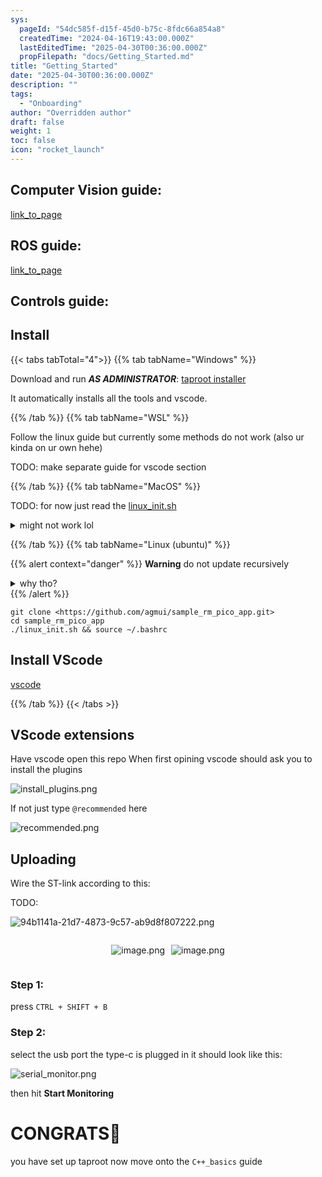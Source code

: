 ```yaml
---
sys:
  pageId: "54dc585f-d15f-45d0-b75c-8fdc66a854a8"
  createdTime: "2024-04-16T19:43:00.000Z"
  lastEditedTime: "2025-04-30T00:36:00.000Z"
  propFilepath: "docs/Getting_Started.md"
title: "Getting_Started"
date: "2025-04-30T00:36:00.000Z"
description: ""
tags:
  - "Onboarding"
author: "Overridden author"
draft: false
weight: 1
toc: false
icon: "rocket_launch"
---
```


## Computer Vision guide:

[link_to_page](86d45bc0-388b-4d26-8848-44f255f73d0e)

## ROS guide:

[link_to_page](3c76c1de-ec8f-46d6-8b0a-294005edc2d5)

## Controls guide:

## Install

{{< tabs tabTotal="4">}}
{{% tab tabName="Windows" %}}

Download and run _**AS ADMINISTRATOR**_: [taproot installer](https://github.com/Thornbots/TeachingFreshies/releases/tag/1.0)

It automatically installs all the tools and vscode.

{{% /tab %}}
{{% tab tabName="WSL" %}}

Follow the linux guide but currently some methods do not work (also ur kinda on ur own hehe)

TODO: make separate guide for vscode section

{{% /tab %}}
{{% tab tabName="MacOS" %}}

TODO: for now just read the [linux_init.sh](https://github.com/agmui/sample_rm_pico_app/blob/main/linux_init.sh)

<details>
<summary>might not work lol</summary>

`brew install libusb pkg-config`

Next install: [vscode](https://code.visualstudio.com/Download)

</details>

{{% /tab %}}
{{% tab tabName="Linux (ubuntu)" %}}

{{% alert context="danger" %}}
**Warning** do not update recursively
<details>
<summary>why tho?</summary>
There are some submodules that may go on for a while (like tinyusb) and I highly
recommend you don't need to get them.
If you want to see what submodules I update just look in `linux_init.sh`
</details>
{{% /alert %}}

```shell
git clone <https://github.com/agmui/sample_rm_pico_app.git>
cd sample_rm_pico_app
./linux_init.sh && source ~/.bashrc
```

## Install VScode

[vscode](https://code.visualstudio.com/Download)

{{% /tab %}}
{{< /tabs >}}

## VScode extensions

Have vscode open this repo
When first opining vscode should ask you to install the plugins

![install_plugins.png](https://prod-files-secure.s3.us-west-2.amazonaws.com/d518164a-d88e-44d1-a4ee-3adb3bd8bce0/89bd30f0-1825-4e77-867b-0a41ce370880/install_plugins.png?X-Amz-Algorithm=AWS4-HMAC-SHA256&X-Amz-Content-Sha256=UNSIGNED-PAYLOAD&X-Amz-Credential=ASIAZI2LB466SRULMO4X%2F20250528%2Fus-west-2%2Fs3%2Faws4_request&X-Amz-Date=20250528T041326Z&X-Amz-Expires=3600&X-Amz-Security-Token=IQoJb3JpZ2luX2VjEKT%2F%2F%2F%2F%2F%2F%2F%2F%2F%2FwEaCXVzLXdlc3QtMiJHMEUCIQCkXfokavRvh9o6SjNXvAb%2BgP94q2QD9a5M5Y1e5rlEOQIgAb2vX0V%2FwOPx3KV85qVhBEqAGJvWIjgk1m3OyCAnD5wq%2FwMIbRAAGgw2Mzc0MjMxODM4MDUiDB7ApiT3McIfLtqc2CrcAwDEkxCd0GWW4dzDag3EFZTAMzqjBFq%2Fy8LCE1Q1jFKWrZDK3kH%2F1Wf9Or6IodMHaqjiY4NqwEjyhyLbzMhT2WrqSEVP3QZxCHf37ujQK03cr8s6E6iU6I6l2SoY74peB9djitEnxyLsEVnTfqQZZJgxU496TkWfhXzFWte2Hn%2FKVjPyKrToNVK%2BT3UFDw%2FHiMTgrg%2Bwei16yvjmyLWnukRbay8Fkzj1pj8hwnFFCip7e8qvAHszuPHb4dAjKE%2F7nFz%2BvAf%2BlT%2B%2Fk9KbL3cW57B4tCT%2BnIzHe1SBZoCiJX6D7Qb%2BEzpf92q24lXueBoQGaxc5kajUa3INk8MmEURBOScgDXWmliQBsn9iXIMkjeRJf6MqM4RZcvTc2F6fRVaZIkoAF3cdIwzJlY0dI%2BejuaUwgwphCgZBxgzRJjLs0Peid3nldxvtDeawvVkeZAEFBlKc0bg8SrR%2FSvK3BeHQp4YMo5UZ0VIwipJT7aedfoV%2BP0cR0gcxZkBHHkX1eXA19QZXbNIZVSXcWT%2BZ72QaUCQWWhcXxNFs%2BCh0Dl1xAaJK6e3ksB%2FeV5UbGhtzlOd9ObVgu3%2Bn%2F9RHnPtT1UJkWQp%2Fz9afd5jyg3HXtMFF7MzIWA1%2Fi4dyQzlp7pfMOuX2sEGOqUBWnWbh0qw068FxpptPqphZ3hulTfe6lJpP3SniqvLhothFLm7r2QdKhG0GUtIYC5RWHJYsBklRCXAZsI8HyP%2Fr0UQ4ytPySEFfnILhPuWJFj0KYzLkfnHg9lCRx0QDoT9B8HGDS0u00AzT2QNOVGyOEZt2y3BhCBPufHO52nyjGdZr%2FvyPyhJ1Hlr3xI15Lsl91Lg2cxw5Z0VSabQ5gZHpydpvZpp&X-Amz-Signature=ece9a8f94dbf8c2ad9274cd55abb72ccab88c7b015cad55196628461a7bd6a51&X-Amz-SignedHeaders=host&x-id=GetObject)

If not just type `@recommended` here  

![recommended.png](https://prod-files-secure.s3.us-west-2.amazonaws.com/d518164a-d88e-44d1-a4ee-3adb3bd8bce0/61e661e9-5d85-4dfc-be0d-8d2097a5e793/recommended.png?X-Amz-Algorithm=AWS4-HMAC-SHA256&X-Amz-Content-Sha256=UNSIGNED-PAYLOAD&X-Amz-Credential=ASIAZI2LB466SRULMO4X%2F20250528%2Fus-west-2%2Fs3%2Faws4_request&X-Amz-Date=20250528T041326Z&X-Amz-Expires=3600&X-Amz-Security-Token=IQoJb3JpZ2luX2VjEKT%2F%2F%2F%2F%2F%2F%2F%2F%2F%2FwEaCXVzLXdlc3QtMiJHMEUCIQCkXfokavRvh9o6SjNXvAb%2BgP94q2QD9a5M5Y1e5rlEOQIgAb2vX0V%2FwOPx3KV85qVhBEqAGJvWIjgk1m3OyCAnD5wq%2FwMIbRAAGgw2Mzc0MjMxODM4MDUiDB7ApiT3McIfLtqc2CrcAwDEkxCd0GWW4dzDag3EFZTAMzqjBFq%2Fy8LCE1Q1jFKWrZDK3kH%2F1Wf9Or6IodMHaqjiY4NqwEjyhyLbzMhT2WrqSEVP3QZxCHf37ujQK03cr8s6E6iU6I6l2SoY74peB9djitEnxyLsEVnTfqQZZJgxU496TkWfhXzFWte2Hn%2FKVjPyKrToNVK%2BT3UFDw%2FHiMTgrg%2Bwei16yvjmyLWnukRbay8Fkzj1pj8hwnFFCip7e8qvAHszuPHb4dAjKE%2F7nFz%2BvAf%2BlT%2B%2Fk9KbL3cW57B4tCT%2BnIzHe1SBZoCiJX6D7Qb%2BEzpf92q24lXueBoQGaxc5kajUa3INk8MmEURBOScgDXWmliQBsn9iXIMkjeRJf6MqM4RZcvTc2F6fRVaZIkoAF3cdIwzJlY0dI%2BejuaUwgwphCgZBxgzRJjLs0Peid3nldxvtDeawvVkeZAEFBlKc0bg8SrR%2FSvK3BeHQp4YMo5UZ0VIwipJT7aedfoV%2BP0cR0gcxZkBHHkX1eXA19QZXbNIZVSXcWT%2BZ72QaUCQWWhcXxNFs%2BCh0Dl1xAaJK6e3ksB%2FeV5UbGhtzlOd9ObVgu3%2Bn%2F9RHnPtT1UJkWQp%2Fz9afd5jyg3HXtMFF7MzIWA1%2Fi4dyQzlp7pfMOuX2sEGOqUBWnWbh0qw068FxpptPqphZ3hulTfe6lJpP3SniqvLhothFLm7r2QdKhG0GUtIYC5RWHJYsBklRCXAZsI8HyP%2Fr0UQ4ytPySEFfnILhPuWJFj0KYzLkfnHg9lCRx0QDoT9B8HGDS0u00AzT2QNOVGyOEZt2y3BhCBPufHO52nyjGdZr%2FvyPyhJ1Hlr3xI15Lsl91Lg2cxw5Z0VSabQ5gZHpydpvZpp&X-Amz-Signature=37db2609d799ede2e621391975071f8a2edd8511ccc8057831bd1d9721ba7b04&X-Amz-SignedHeaders=host&x-id=GetObject)

## Uploading

Wire the ST-link according to this:

TODO:

![94b1141a-21d7-4873-9c57-ab9d8f807222.png](https://prod-files-secure.s3.us-west-2.amazonaws.com/d518164a-d88e-44d1-a4ee-3adb3bd8bce0/e5fad17d-ab82-4300-9f4c-505ab4b1202c/94b1141a-21d7-4873-9c57-ab9d8f807222.png?X-Amz-Algorithm=AWS4-HMAC-SHA256&X-Amz-Content-Sha256=UNSIGNED-PAYLOAD&X-Amz-Credential=ASIAZI2LB466SRULMO4X%2F20250528%2Fus-west-2%2Fs3%2Faws4_request&X-Amz-Date=20250528T041326Z&X-Amz-Expires=3600&X-Amz-Security-Token=IQoJb3JpZ2luX2VjEKT%2F%2F%2F%2F%2F%2F%2F%2F%2F%2FwEaCXVzLXdlc3QtMiJHMEUCIQCkXfokavRvh9o6SjNXvAb%2BgP94q2QD9a5M5Y1e5rlEOQIgAb2vX0V%2FwOPx3KV85qVhBEqAGJvWIjgk1m3OyCAnD5wq%2FwMIbRAAGgw2Mzc0MjMxODM4MDUiDB7ApiT3McIfLtqc2CrcAwDEkxCd0GWW4dzDag3EFZTAMzqjBFq%2Fy8LCE1Q1jFKWrZDK3kH%2F1Wf9Or6IodMHaqjiY4NqwEjyhyLbzMhT2WrqSEVP3QZxCHf37ujQK03cr8s6E6iU6I6l2SoY74peB9djitEnxyLsEVnTfqQZZJgxU496TkWfhXzFWte2Hn%2FKVjPyKrToNVK%2BT3UFDw%2FHiMTgrg%2Bwei16yvjmyLWnukRbay8Fkzj1pj8hwnFFCip7e8qvAHszuPHb4dAjKE%2F7nFz%2BvAf%2BlT%2B%2Fk9KbL3cW57B4tCT%2BnIzHe1SBZoCiJX6D7Qb%2BEzpf92q24lXueBoQGaxc5kajUa3INk8MmEURBOScgDXWmliQBsn9iXIMkjeRJf6MqM4RZcvTc2F6fRVaZIkoAF3cdIwzJlY0dI%2BejuaUwgwphCgZBxgzRJjLs0Peid3nldxvtDeawvVkeZAEFBlKc0bg8SrR%2FSvK3BeHQp4YMo5UZ0VIwipJT7aedfoV%2BP0cR0gcxZkBHHkX1eXA19QZXbNIZVSXcWT%2BZ72QaUCQWWhcXxNFs%2BCh0Dl1xAaJK6e3ksB%2FeV5UbGhtzlOd9ObVgu3%2Bn%2F9RHnPtT1UJkWQp%2Fz9afd5jyg3HXtMFF7MzIWA1%2Fi4dyQzlp7pfMOuX2sEGOqUBWnWbh0qw068FxpptPqphZ3hulTfe6lJpP3SniqvLhothFLm7r2QdKhG0GUtIYC5RWHJYsBklRCXAZsI8HyP%2Fr0UQ4ytPySEFfnILhPuWJFj0KYzLkfnHg9lCRx0QDoT9B8HGDS0u00AzT2QNOVGyOEZt2y3BhCBPufHO52nyjGdZr%2FvyPyhJ1Hlr3xI15Lsl91Lg2cxw5Z0VSabQ5gZHpydpvZpp&X-Amz-Signature=8ecb990f9a79e28558bace4eaebb5383c12586d03a2fe6ba6de15de603890a79&X-Amz-SignedHeaders=host&x-id=GetObject)

<div style="display: flex;flex-direction: row; column-gap:10px; max-width: 630px;justify-content: center;">
<div>

![image.png](https://prod-files-secure.s3.us-west-2.amazonaws.com/d518164a-d88e-44d1-a4ee-3adb3bd8bce0/210ecb78-1116-4d7b-b9b7-2292f66fa2c2/image.png?X-Amz-Algorithm=AWS4-HMAC-SHA256&X-Amz-Content-Sha256=UNSIGNED-PAYLOAD&X-Amz-Credential=ASIAZI2LB466ZA6FZ7AJ%2F20250528%2Fus-west-2%2Fs3%2Faws4_request&X-Amz-Date=20250528T041328Z&X-Amz-Expires=3600&X-Amz-Security-Token=IQoJb3JpZ2luX2VjEKT%2F%2F%2F%2F%2F%2F%2F%2F%2F%2FwEaCXVzLXdlc3QtMiJHMEUCIH%2BisY7O%2FsfOZQQzKo43QiNF4u%2FZNM1IX3ugezdA%2Fl6lAiEA%2BYw8DkUKBI6HvviLRH%2Fr2lIzZw%2BlloBV9LT4eP6A5kIq%2FwMIbRAAGgw2Mzc0MjMxODM4MDUiDEL9FReu%2BNhOJXR6oyrcAywyqhndyTq79z8jLUwqxL0gwoJpIsWfUG422Jc9g9EfdqtiElHsxZaZDY0GLInMPj%2B5Ms%2BNWZxo6GQ5MpRB5CQIAGaNdUYwQwFrvW6Rp39mh%2FFVY9xMs%2FWyD5GaPgDofe3igsUZKzjNcO3qawWJ9%2FYKhdTSqfcBWS52sxMvfjURQbAA4TYNXy50I3TDqihbJSNAAoj2Qk%2BzskK%2BP%2BiKNF78t1SHXLz20HjPWzzsU3m9QFqGtcv3WGx5wHhqHKZSrEjr8ATlXyIvbVr%2BQZqUk9QR63Pqgn0JPG%2BDLyLrjAfod2%2BYTif5Uufdb%2B%2FMvdBcYicRXEXgqztuxtJsQyHMB7mH4qqQoV9FCCC%2BF1cZdxfm85zfjXHWHN5Ogve4W8xOncPvNMBEwLdvHWWfwzl%2F%2F6E4wVbGId%2Fd50cPqs3sX4rWfADvH1NcCyXpJ7E8VmtMpIXXB26T9VVWsrfHUIkSJbL%2Fo2U%2F2wv1o5Knv2zJWrjIexqvNCgY%2Bz8gKHEGO31KhPkH%2BfXHoViMRXCxAoLvdMXu2W1BYZeCjs2Ml34UgpND6rm1MXZ5NYYWh6%2FTL%2FiLj5kKOnpX12WOQiIizWE89bZgxrkludUl0fnFoq4AC4isdh6cteQIVysIJHTbMJuY2sEGOqUBRAgd7oPMYluRugb9fkuVoBfiFYlVxY18KfqxPfn%2BKaYbM1pIm0C1PRDeewvOOO8zOLkfQNKnN27SXcw5rodWf8SBCR%2BG88GhmvgREqHSPPCGHvQQf6awPRP9WCd%2BPNfZ34ban%2BQMDuJiPboLTgv5EFijjKBE0TRIfuDzEkwfQcjzLhCtSVw6K2CmrK3S%2Bp%2BCwICrg27WnCcZrNKS7yqvTAy29jzw&X-Amz-Signature=6ebe7afc8363b9144eb7c7e56c2b7fc39ca7e4d5232d040917ae633c807dc224&X-Amz-SignedHeaders=host&x-id=GetObject)

</div>
<div>

![image.png](https://prod-files-secure.s3.us-west-2.amazonaws.com/d518164a-d88e-44d1-a4ee-3adb3bd8bce0/33a0fd0f-8ca6-4a86-8e09-26e95ded1fff/image.png?X-Amz-Algorithm=AWS4-HMAC-SHA256&X-Amz-Content-Sha256=UNSIGNED-PAYLOAD&X-Amz-Credential=ASIAZI2LB466UBQVKKM4%2F20250528%2Fus-west-2%2Fs3%2Faws4_request&X-Amz-Date=20250528T041328Z&X-Amz-Expires=3600&X-Amz-Security-Token=IQoJb3JpZ2luX2VjEKT%2F%2F%2F%2F%2F%2F%2F%2F%2F%2FwEaCXVzLXdlc3QtMiJIMEYCIQD6BrdMqWzzVdkIwa3IU%2FbAjmqpMfHvNkizKpzEFUmczAIhAIJ8zoFOyWxZREuZecuKpLgZHMqkEMqEiAo1Bujf%2BPm2Kv8DCG0QABoMNjM3NDIzMTgzODA1IgwpZ1ncpS3z9j68s80q3AP8YMH1Dlh8TFyrCtdrymyC95UI%2BRzsCWfIyEkszxR1t%2BQJMHRtB8488NIjsSL7ImW9wXXQUQsi1aH%2FnJTMFHjzuM02cph6U%2FYr76ZGyHR%2BVz8bdDvDcLX3t5XNdQVxz1rbOeSaWpWqSnDTiEN54raMuv4%2BIrKJgLQP1wrvz%2FXjrrxghLoEndEU6yDAxLTQ90%2BmRWLou1H2RtwJlctp5BW0yb5T%2FwqMtEy%2F64QEeoxVHXI5ddbG57Nn3U4zXtzEdcU7QjvB%2F8mc0%2BEIOpvqCpB%2Ba5S7vmJyCqu%2Fc4Fd4I5K9ZFMD%2BTgN%2BMBxaGL%2F8qm58VA3KCP40n1uz3vara%2Fi8I8dxHozBALPZRksQldfF92ieiDUQQtjeJTT6ttuJeitqluGkvapSgH%2B3TIpgTRTHnoCstDydPh0leWgWK0U4g78KznSMzxupIBi3cO1Z9Ytz4EepW6xy0kd0cIJfSRSIJNrIP7ijtAkAvsTOfLD4i9rcN1wlDuqiV%2FZUHhSrAKjioIB1Q4yx6%2BJ6i%2FPELj31muC6OtefYUsB1MJhsbRySNXxv%2BT%2Bzzegv0xLhpnEbddADCaoW9AjzykOoZHwSdbZ8BVvRc58vk6jz%2FlWAXIBL0avgiT1EbLzhwl1n3ojDVl9rBBjqkAXe9RGzR28d30QZ79b7pTRzpDQzH46WXYcb%2Bl%2FvLfMobg9CSNAHBwcXcnYvq6MDBBWwR6%2FqIqSAxaTTk%2BiSuc8vHxGi4crfGPGwW8qY3fJk6dFp5vhfWkfSTtxzvymkQkS1Z8t9UiWVqNtUuKBjWdWHGsIEYQ%2BjtVmB8y46uqFzNgXrYsEfxsSj1cgLyORFcVpws7rugEvhas1eN29rMW4d6SESJ&X-Amz-Signature=8cb97dc3531a7e24fc505bdd052513e40a9a70252fe1eba014c87099900b144e&X-Amz-SignedHeaders=host&x-id=GetObject)

</div>
</div>

### Step 1:

press `CTRL + SHIFT + B`

### Step 2:

select the usb port the type-c is plugged in it should look like this:

![serial_monitor.png](https://prod-files-secure.s3.us-west-2.amazonaws.com/d518164a-d88e-44d1-a4ee-3adb3bd8bce0/f03f4774-05d4-4393-b6a0-d5efb6d315ab/serial_monitor.png?X-Amz-Algorithm=AWS4-HMAC-SHA256&X-Amz-Content-Sha256=UNSIGNED-PAYLOAD&X-Amz-Credential=ASIAZI2LB466SRULMO4X%2F20250528%2Fus-west-2%2Fs3%2Faws4_request&X-Amz-Date=20250528T041326Z&X-Amz-Expires=3600&X-Amz-Security-Token=IQoJb3JpZ2luX2VjEKT%2F%2F%2F%2F%2F%2F%2F%2F%2F%2FwEaCXVzLXdlc3QtMiJHMEUCIQCkXfokavRvh9o6SjNXvAb%2BgP94q2QD9a5M5Y1e5rlEOQIgAb2vX0V%2FwOPx3KV85qVhBEqAGJvWIjgk1m3OyCAnD5wq%2FwMIbRAAGgw2Mzc0MjMxODM4MDUiDB7ApiT3McIfLtqc2CrcAwDEkxCd0GWW4dzDag3EFZTAMzqjBFq%2Fy8LCE1Q1jFKWrZDK3kH%2F1Wf9Or6IodMHaqjiY4NqwEjyhyLbzMhT2WrqSEVP3QZxCHf37ujQK03cr8s6E6iU6I6l2SoY74peB9djitEnxyLsEVnTfqQZZJgxU496TkWfhXzFWte2Hn%2FKVjPyKrToNVK%2BT3UFDw%2FHiMTgrg%2Bwei16yvjmyLWnukRbay8Fkzj1pj8hwnFFCip7e8qvAHszuPHb4dAjKE%2F7nFz%2BvAf%2BlT%2B%2Fk9KbL3cW57B4tCT%2BnIzHe1SBZoCiJX6D7Qb%2BEzpf92q24lXueBoQGaxc5kajUa3INk8MmEURBOScgDXWmliQBsn9iXIMkjeRJf6MqM4RZcvTc2F6fRVaZIkoAF3cdIwzJlY0dI%2BejuaUwgwphCgZBxgzRJjLs0Peid3nldxvtDeawvVkeZAEFBlKc0bg8SrR%2FSvK3BeHQp4YMo5UZ0VIwipJT7aedfoV%2BP0cR0gcxZkBHHkX1eXA19QZXbNIZVSXcWT%2BZ72QaUCQWWhcXxNFs%2BCh0Dl1xAaJK6e3ksB%2FeV5UbGhtzlOd9ObVgu3%2Bn%2F9RHnPtT1UJkWQp%2Fz9afd5jyg3HXtMFF7MzIWA1%2Fi4dyQzlp7pfMOuX2sEGOqUBWnWbh0qw068FxpptPqphZ3hulTfe6lJpP3SniqvLhothFLm7r2QdKhG0GUtIYC5RWHJYsBklRCXAZsI8HyP%2Fr0UQ4ytPySEFfnILhPuWJFj0KYzLkfnHg9lCRx0QDoT9B8HGDS0u00AzT2QNOVGyOEZt2y3BhCBPufHO52nyjGdZr%2FvyPyhJ1Hlr3xI15Lsl91Lg2cxw5Z0VSabQ5gZHpydpvZpp&X-Amz-Signature=04011d22c40deb25ac2dba6c49991f21c2659571b64286da8c4e6341008626f9&X-Amz-SignedHeaders=host&x-id=GetObject)

then hit **Start Monitoring**

# CONGRATS🎉

you have set up taproot now move onto the `C++_basics` guide
